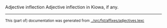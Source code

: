 Adjective inflection
Adjective inflection in Kiowa, if any.



* * *
<small>This (part of) documentation was generated from [../src/fst/affixes/adjectives.lexc](http://github.com/giellalt/lang-kio/blob/main/../src/fst/affixes/adjectives.lexc)</small>